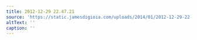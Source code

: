 ```yaml
---
title: 2012-12-29 22.47.21
source: 'https://static.jamesdigioia.com/uploads/2014/01/2012-12-29-22-47-21-scaled.jpg'
altText: ''
caption: ''
---
```


